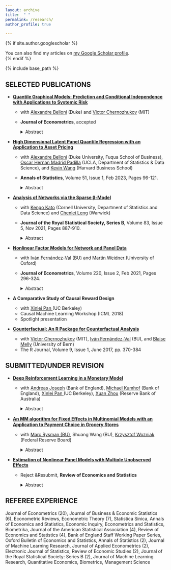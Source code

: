 ```yaml
---
layout: archive
title:  " "
permalink: /research/
author_profile: true

---
```

 
{% if site.author.googlescholar %}
<div class="wordwrap">
You can also find my articles on  <a href="{{site.author.googlescholar}}">my Google Scholar profile</a>.
</div>
{% endif %} 

{% include base_path %}

## SELECTED PUBLICATIONS
* <a href = "https://arxiv.org/abs/1607.00286" target = "_blank"> **Quantile Graphical Models: Prediction and Conditional Independence with Applications to Systemic Risk** </a>
    * with <a href="https://people.duke.edu/~abn5/belloni-index.html?_gl=1*17po9rl*_gcl_au*MjE4MTA4MjI0LjE3MzkwNjM2MjU.*_ga*MTkxMTA3ODA4NS4xNzM5MDYzNjI1*_ga_1QY6PJLGK7*MTczOTA2MzYyNC4xLjAuMTczOTA2MzYyOC41Ni4wLjA." target="_blank">Alexandre Belloni</a> (Duke) and <a href="http://www.mit.edu/~vchern/" target="_blank">Victor Chernozhukov</a>  (MIT)
    * **Journal of Econometrics**, accepted

        <details>
        <summary>Abstract</summary>
        <p>We propose two types of Quantile Graphical Models: i) Conditional Independence Quantile Graphical Models (CIQGMs) characterize the conditional independence by evaluating the distributional dependence structure at each quantile index, as such, those can be used for validation of the graph structure in the causal graphical models; ii) Prediction Quantile Graphical Models (PQGMs) characterize the statistical dependencies through the graphs of the best linear predictors under asymmetric loss functions. PQGMs make weaker assumptions than CIQGMs as they allow for misspecification. One advantage of these models is that we can apply them to large collections of variables driven by non-Gaussian and non-separable shocks.  Because of QGMs’ ability to handle large collections of variables and focus on specific parts of the distributions, we could apply them to quantify tail interdependence. The resulting tail risk network can be used for measuring systemic risk contributions that help make inroads in understanding international financial contagion and dependence structures of returns under downside market movements.</p>


        <p>We develop estimation and inference methods focusing on the high-dimensional case, where the number of nodes in the graph is large as compared to the number of observations. For CIQGMs, these results include valid simultaneous choices of penalty functions, uniform rates of convergence, and confidence regions that are simultaneously valid. We also derive analogous results for PQGMs, which include new results for penalized quantile regressions in high-dimensional settings to handle misspecification, many controls, and a continuum of additional conditioning events. </p>
        </details>


* <a href = "https://projecteuclid.org/journals/annals-of-statistics/volume-51/issue-1/High-dimensional-latent-panel-quantile-regression-with-an-application-to/10.1214/22-AOS2223.short" target = "_blank"> **High Dimensional Latent Panel Quantile Regression with an Application to Asset Pricing** </a>
    * with <a href="https://people.duke.edu/~abn5/belloni-index.html?_gl=1*17po9rl*_gcl_au*MjE4MTA4MjI0LjE3MzkwNjM2MjU.*_ga*MTkxMTA3ODA4NS4xNzM5MDYzNjI1*_ga_1QY6PJLGK7*MTczOTA2MzYyNC4xLjAuMTczOTA2MzYyOC41Ni4wLjA." target="_blank">Alexandre Belloni</a>  (Duke University, Fuqua School of Business),  <a href="https://hernanmp.github.io" target="_blank">Oscar Hernan Madrid Padilla</a> (UCLA, Department of Statistics & Data Science), and <a href = "https://scholar.google.com/citations?user=_aNDSysAAAAJ&hl=en" target = "_blank">Kevin Wang</a> (Harvard Business School)
    * **Annals of Statistics**, Volume 51, Issue 1, Feb 2023, Pages 96-121. 

        <details>
        <summary>Abstract</summary>
        
        <p>We propose a generalization of the linear panel quantile regression model to accommodate both <em>sparse</em> and <em>dense</em> parts: sparse means while the number of covariates available is large, potentially only a much smaller number of them have a nonzero impact on each conditional quantile of the response variable; while the dense part is represented by a low-rank matrix that can be approximated by latent factors and their loadings. Such a structure poses problems for traditional sparse estimators, such as the \( \ell_1 \)-penalized Quantile Regression, and for traditional latent factor estimators, such as PCA. We propose a new estimation procedure, based on the ADMM algorithm, consisting of combining the quantile loss function with \( \ell_1 \) <em>and</em> nuclear norm regularization. We show, under general conditions, our estimator can consistently estimate both the nonzero coefficients of the covariates and the latent low-rank matrix.  </p> 
        
        
        <p>Our proposed model has a "Characteristics + Latent Factor" Asset Pricing Model interpretation: we apply our model and estimator with a large-dimensional panel of financial data and find that (i) characteristics have sparser predictive power once latent factors were controlled, and (ii) the factors and coefficients at upper and lower quantiles are different from the median.</p>
        </details>


* <a href = "https://academic.oup.com/jrsssb/article/83/5/887/7056124" target = "_blank"> **Analysis of Networks via the Sparse β-Model** </a>
    * with <a href = "https://sites.google.com/site/kkatostat/home" target = "_blank">Kengo Kato</a> (Cornell University, Department of Statistics and Data Science) and <a href = "https://warwick.ac.uk/fac/sci/statistics/staff/academic-research/leng/" target = "_blank"> Chenlei Leng</a> (Warwick)
    * **Journal of the Royal Statistical Society, Series B**, Volume 83, Issue 5, Nov 2021, Pages 887-910.

        <details>
        <summary>Abstract</summary>
        Data in the form of networks are increasingly available in a variety of areas, yet statistical models allowing for parameter estimates with desirable statistical properties for sparse networks remain scarce. To address this, we propose the Sparse \( \beta \)-Model (S\( \beta \)M), a new network model that interpolates the celebrated Erdős–Rényi model and the \( \beta \)-model that assigns one different parameter to each node. By a novel reparameterization of the \( \beta \)-model to distinguish global and local parameters, our S\( \beta \)M can drastically reduce the dimensionality of the \( \beta \)-model by requiring some of the local parameters to be zero. We derive the asymptotic distribution of the maximum likelihood estimator of the S\( \beta \)M when the support of the parameter vector is known. When the support is unknown, we formulate a penalized likelihood approach with the \( \ell_0 \)-penalty. Remarkably, we show via a monotonicity lemma that the seemingly combinatorial computational problem due to the \( \ell_0 \)-penalty can be overcome by assigning non-zero parameters to those nodes with the largest degrees. We further show that a \( \beta\)-min condition guarantees our method to identify the true model and provide excess risk bounds for the estimated parameters. The estimation procedure enjoys good finite sample properties as shown by simulation studies. The usefulness of the S\(\beta \)M is further illustrated via the analysis of a microfinance take-up example.
        </details>


* <a href = "https://www.sciencedirect.com/science/article/pii/S0304407620301238" target = "_blank">**Nonlinear Factor Models for Network and Panel Data** </a>
    * with <a href = "https://sites.bu.edu/ivanf/" target = "_blank"> Iván Fernández-Val</a> (BU) and <a href = "https://users.ox.ac.uk/~econ0610/" target = "_blank"> Martin Weidner </a> (University of Oxford)
    * **Journal of Econometrics**, Volume 220, Issue 2, Feb 2021, Pages 296-324.

        <details>
        <summary>Abstract</summary>
        Factor structures or interactive effects are convenient devices to incorporate latent variables in panel data models. We consider fixed effect estimation of nonlinear panel single-index models with factor structures in the unobservables, which include logit, probit, ordered probit and Poisson specifications. We establish that fixed effect estimators of model parameters and average partial effects have normal distributions when the two dimensions of the panel grow large, but might suffer of incidental parameter bias. We show how models with factor structures can also be applied to capture important features of network data such as reciprocity, degree heterogeneity, homophily in latent variables and clustering. We illustrate this applicability with an empirical example to the estimation of a gravity equation of international trade between countries using a Poisson model with multiple factors.
        </details>


* **A Comparative Study of Causal Reward Design**
    * with <a href = "https://scholar.google.com/citations?user=tlhfhLoAAAAJ&hl=en" target = "_blank"> Xinlei Pan </a> (UC Berkeley)
    * Causal Machine Learning Workshop (ICML 2018)
    * Spotlight presentation


* <a href = "https://journal.r-project.org/articles/RJ-2017-033/" target = "_blank"> **Counterfactual: An R Package for Counterfactual Analysis** </a>
    * with <a href="http://www.mit.edu/~vchern/" target="_blank">Victor Chernozhukov</a>  (MIT), <a href = "https://sites.bu.edu/ivanf/" target = "_blank"> Iván Fernández-Val</a> (BU), and <a href = "https://sites.google.com/site/blaisemelly/" target = "_blank">Blaise Melly</a> (University of Bern)
    * The R Journal, Volume 9, Issue 1, June 2017, pp. 370-384


## SUBMITTED/UNDER REVISION
* <a href = "https://arxiv.org/abs/2104.09368" target = "_blank"> **Deep Reinforcement Learning in a Monetary Model** </a>
    * with <a href = "https://www.bankofengland.co.uk/research/researchers/andreas-joseph" target = "_blank"> Andreas Joseph</a> (Bank of England), <a href = "https://www.bankofengland.co.uk/research/researchers/michael-kumhof" target = "_blank"> Michael Kumhof</a> (Bank of England), <a href = "https://scholar.google.com/citations?user=tlhfhLoAAAAJ&hl=en" target = "_blank"> Xinlei Pan </a> (UC Berkeley), <a href = "https://scholar.google.com/citations?user=bRmH-2gAAAAJ&hl=en" target = "_blank">Xuan Zhou</a> (Reserve Bank of  Australia)

        <details>
        <summary>Abstract</summary>
        We study deep reinforcement learning (DRL) as a general approach to bounded rationality problems in dynamic stochastic general equilibrium models. Agents are represented by deep artificial neural networks and learn to maximize their intertemporal utility function by interacting with a model environment, of which they have no a priori knowledge. We apply our approach to a classical model from the adaptive learning literature, which looks at the interaction between monetary and fiscal policy. We find that, contrary to adaptive learning, the DRL household can solve the model, in the sense of learning the utility-maximizing steady state, in all policy regimes. However, learning may not be stable without the use of early stopping criteria. This has wider implications for the use of this class of models.
        </details>


* <a href = "https://sites.bu.edu/mrysman/files/2022/08/MM_IPP_Payments.pdf" target = "_blank" > **An MM algorithm for Fixed Eﬀects in Multinomial Models with an Application to Payment Choice in Grocery Stores** </a>
    * with <a href = "https://sites.bu.edu/mrysman/" target = "_blank"> Marc Rysman (BU)</a>, Shuang Wang (BU), <a href = "https://www.federalreserve.gov/econres/krzysztof-p-wozniak.htm" target = "_blank"> Krzysztof Wozniak </a> (Federal Reserve Board)
       
        <details>
        <summary>Abstract</summary>
        Estimating multinomial models with many fixed effects faces prohibitive computational challenges. We develop a new method based on the Minorization-Maximization (MM) algorithm to address this issue. We provide a new proof of consistency of the MM algorithm.
        We apply our model to payment choice in grocery stores. Using rich transaction-level panel data of household purchases in a novel way, we estimate a multinomial logit discrete choice model with over 1 million fixed eﬀects. We analyze switching in the short and long-run, focusing on determinants such as transaction size and the evolution of preferences.
        </details>


* <a href = "https://warwick.ac.uk/fac/soc/economics/research/workingpapers/2016/twerp_1120_chen.pdf" target = "_blank"> **Estimation of Nonlinear Panel Models with Multiple Unobserved Effects** </a>
    * Reject &Resubmit, **Review of Economics and Statistics**
       
        <details>
        <summary>Abstract</summary>
        I propose a fixed effects expectation-maximization (EM) estimator that can be applied to a class of nonlinear panel data models with unobserved heterogeneity, which is modeled as individual effects and/or time effects. Of particular interest is the case of interactive effects, ie when the unobserved heterogeneity is modeled as a factor analytical structure. The estimator is obtained through a computationally simple, iterative two-step procedure, where the two steps have closed form solutions. I show that estimator is consistent in large panels and derive the asymptotic distribution for the case of the probit with interactive effects. I develop analytical bias corrections to deal with the incidental parameter problem. Monte Carlo experiments demonstrate that the proposed estimator has good finite-sample properties. I illustrate the use of the proposed model and estimator with an application to international trade networks.
        </details>


## REFEREE EXPERIENCE

 Journal of Econometrics (20), Journal of Business & Economic Statistics (6), Econometric Reviews, Econometric Theory (7), Statistica Sinica, Annals of Economics and Statistics, Economic Inquiry, Econometrics and Statistics, Biometrika, Journal of the American Statistical Association (4), Review of Economics and Statistics (4), Bank of England Staff Working Paper Series, Oxford Bulletin of Economics and Statistics, Annals of Statistics (2), Journal of Machine Learning Research, Journal of Applied Econometrics (2), Electronic Journal of Statistics, Review of Economic Studies (2), Journal of the Royal Statistical Society: Series B (2), Journal of Machine Learning Research, Quantitative Economics, Biometrics, Management Science 